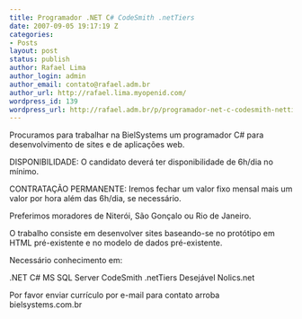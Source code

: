 ```yaml
---
title: Programador .NET C# CodeSmith .netTiers
date: 2007-09-05 19:17:19 Z
categories:
- Posts
layout: post
status: publish
author: Rafael Lima
author_login: admin
author_email: contato@rafael.adm.br
author_url: http://rafael.lima.myopenid.com/
wordpress_id: 139
wordpress_url: http://rafael.adm.br/p/programador-net-c-codesmith-nettiers/
---
```


Procuramos para trabalhar na BielSystems um programador C# para desenvolvimento de sites e de aplica&ccedil;&otilde;es web.

DISPONIBILIDADE: O candidato dever&aacute; ter disponibilidade de 6h/dia no m&iacute;nimo.

CONTRATA&Ccedil;&Atilde;O PERMANENTE: Iremos fechar um valor fixo mensal mais um valor por hora al&eacute;m das 6h/dia, se necess&aacute;rio.

Preferimos moradores de Niter&oacute;i, S&atilde;o Gon&ccedil;alo ou Rio de Janeiro.

O trabalho consiste em desenvolver sites baseando-se no prot&oacute;tipo em HTML pr&eacute;-existente e no modelo de dados pr&eacute;-existente.

Necess&aacute;rio conhecimento em:

.NET
C#
MS SQL Server
CodeSmith
.netTiers
Desej&aacute;vel Nolics.net

Por favor enviar curr&iacute;culo por e-mail para contato arroba bielsystems.com.br 

